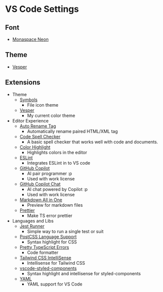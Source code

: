 # VS Code Settings

## Font
 - [Monaspace Neon](https://monaspace.githubnext.com/)

## Theme
 - [Vesper](https://marketplace.visualstudio.com/items?itemName=raunofreiberg.vesper)

## Extensions
 - Theme
   - [Symbols](https://marketplace.visualstudio.com/items?itemName=miguelsolorio.symbols)
     - File icon theme
   - [Vesper](https://marketplace.visualstudio.com/items?itemName=raunofreiberg.vesper)
     - My current color theme
 - Editor Experience
   - [Auto Rename Tag](https://marketplace.visualstudio.com/items?itemName=formulahendry.auto-rename-tag)
     - Automatically rename paired HTML/XML tag
   - [Code Spell Checker](https://marketplace.visualstudio.com/items?itemName=streetsidesoftware.code-spell-checker)
     - A basic spell checker that works well with code and documents.
   - [Color Highlight](https://marketplace.visualstudio.com/items?itemName=naumovs.color-highlight)
     - Highlights colors in the editor
   - [ESLint](https://marketplace.visualstudio.com/items?itemName=dbaeumer.vscode-eslint)
     - Integrates ESLint in to VS code
   - [GitHub Copilot](https://marketplace.visualstudio.com/items?itemName=GitHub.copilot)
     - AI pair programmer :p
     - Used with work license
   - [GitHub Copilot Chat](https://marketplace.visualstudio.com/items?itemName=GitHub.copilot-chat)
     - AI chat powered by Copilot :p
     - Used with work license
   - [Markdown All in One](https://marketplace.visualstudio.com/items?itemName=yzhang.markdown-all-in-one)
     - Preview for markdown files
   - [Prettier](https://marketplace.visualstudio.com/items?itemName=yoavbls.pretty-ts-errors)
     - Make TS error prettier
 - Languages and Libs
   - [Jest Runner](https://marketplace.visualstudio.com/items?itemName=firsttris.vscode-jest-runner)
     - Simple way to run a single test or suit
   - [PostCSS Language Support](https://marketplace.visualstudio.com/items?itemName=csstools.postcss)
     - Syntax highlight for CSS
   - [Pretty TypeScript Errors](https://marketplace.visualstudio.com/items?itemName=esbenp.prettier-vscode)
     - Code formatter
   - [Tailwind CSS IntelliSense](https://marketplace.visualstudio.com/items?itemName=bradlc.vscode-tailwindcss)
     - Intellisense for Tailwind CSS
   - [vscode-styled-components](https://marketplace.visualstudio.com/items?itemName=styled-components.vscode-styled-components)
     - Syntax highlight and intellisense for styled-components
   - [YAML](https://marketplace.visualstudio.com/items?itemName=redhat.vscode-yaml)
     - YAML support for VS Code

